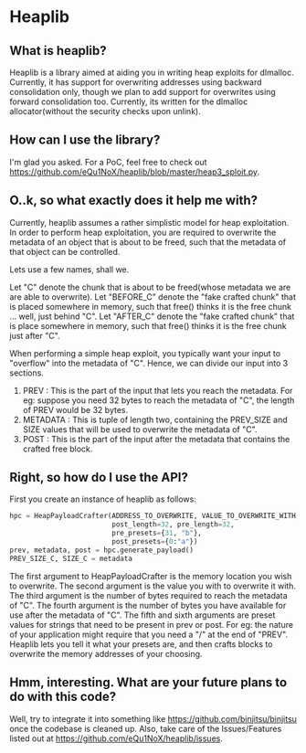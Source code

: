 # Heaplib

## What is heaplib?
Heaplib is a library aimed at aiding you in writing heap exploits
for dlmalloc. Currently, it has support for overwriting addresses
using backward consolidation only, though we plan to add support
for overwrites using forward consolidation too. Currently, its written
for the dlmalloc allocator(without the security checks upon unlink).

## How can I use the library?
I'm glad you asked. For a PoC, feel free to check out
https://github.com/eQu1NoX/heaplib/blob/master/heap3_sploit.py.

## O..k, so what exactly does it help me with?
Currently, heaplib assumes a rather simplistic model for heap
exploitation. In order to perform heap exploitation, you are required
to overwrite the metadata of an object that is about to be freed, such
that the metadata of that object can be controlled.

Lets use a few names, shall we.

Let "C" denote the chunk that is about to be freed(whose metadata we are
are able to overwrite). Let "BEFORE_C" denote the "fake crafted chunk"
that is placed somewhere in memory, such that free() thinks it is the
free chunk ... well, just behind "C". Let "AFTER_C" denote the "fake
crafted chunk" that is place somewhere in memory, such that free()
thinks it is the free chunk just after "C".

When performing a simple heap exploit, you typically want your input
to "overflow" into the metadata of "C". Hence, we can divide our input
into 3 sections.

1. PREV : This is the part of the input that lets you reach the
   metadata. For eg: suppose you need 32 bytes to reach the metadata of
   "C", the length of PREV would be 32 bytes.
2. METADATA : This is tuple of length two, containing the PREV_SIZE and
   SIZE values that will be used to overwrite the metadata of "C".
3. POST : This is the part of the input after the metadata that contains
  the crafted free block.

## Right, so how do I use the API?
First you create an instance of heaplib as follows:

```python
hpc = HeapPayloadCrafter(ADDRESS_TO_OVERWRITE, VALUE_TO_OVERWRITE_WITH,
                         post_length=32, pre_length=32,
                         pre_presets={31, "b"},
                         post_presets={0:"a"})
prev, metadata, post = hpc.generate_payload()
PREV_SIZE_C, SIZE_C = metadata
```

The first argument to HeapPayloadCrafter is the memory location you wish
to overwrite. The second argument is the value you with to overwrite it
with. The third argument is the number of bytes required to reach the
metadata of "C". The fourth argument is the number of bytes you have
available for use after the metadata of "C". The fifth and sixth
arguments are preset values for strings that need to be present in prev
or post. For eg: the nature of your application might require that you
need a "/" at the end of "PREV". Heaplib lets you tell it what your
presets are, and then crafts blocks to overwrite the memory addresses of
your choosing.

## Hmm, interesting. What are your future plans to do with this code?
Well, try to integrate it into something like
https://github.com/binjitsu/binjitsu once the codebase is cleaned up.
Also, take care of the Issues/Features listed out at
https://github.com/eQu1NoX/heaplib/issues.
